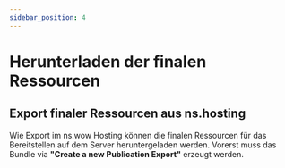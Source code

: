 ```yaml
---
sidebar_position: 4
---
```


# Herunterladen der finalen Ressourcen

## Export finaler Ressourcen aus ns.hosting

Wie Export im ns.wow Hosting können die finalen Ressourcen für das Bereitstellen auf dem Server heruntergeladen werden. Vorerst muss das Bundle via **"Create a new Publication Export"** erzeugt werden.